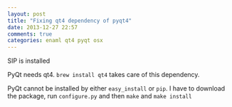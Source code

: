 ```yaml
---
layout: post
title: "Fixing qt4 dependency of pyqt4"
date: 2013-12-27 22:57
comments: true
categories: enaml qt4 pyqt osx 
---
```


SIP is installed

PyQt needs qt4. ``brew install qt4`` takes care of this dependency.

PyQt cannot be installed by either ``easy_install`` or ``pip``. I have to download the package, run ``configure.py`` and then ``make`` and ``make install``
